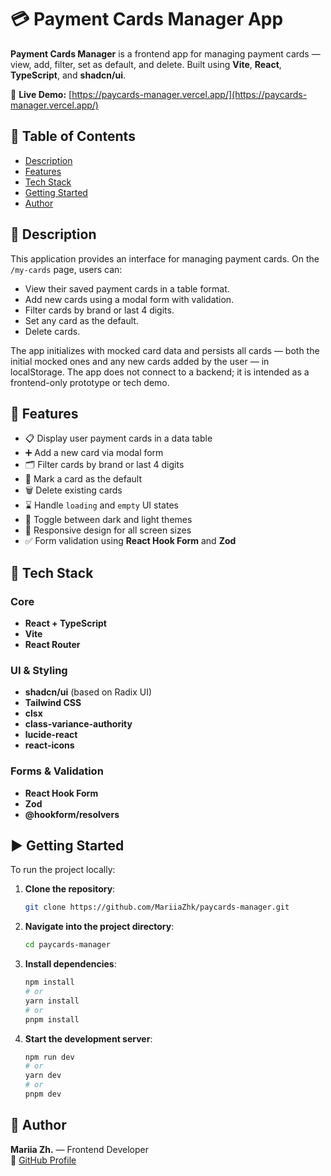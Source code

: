 # 💳 Payment Cards Manager App

**Payment Cards Manager** is a frontend app for managing payment cards — view, add, filter, set as default, and delete. Built using **Vite**, **React**, **TypeScript**, and **shadcn/ui**.

🔗 **Live Demo:** [https://paycards-manager.vercel.app/](https://paycards-manager.vercel.app/)

## 📑 Table of Contents

- [Description](#description)
- [Features](#features)
- [Tech Stack](#tech-stack)
- [Getting Started](#getting-started)
- [Author](#author)

## 📖 Description

This application provides an interface for managing payment cards. On the `/my-cards` page, users can:

- View their saved payment cards in a table format.
- Add new cards using a modal form with validation.
- Filter cards by brand or last 4 digits.
- Set any card as the default.
- Delete cards.

The app initializes with mocked card data and persists all cards — both the initial mocked ones and any new cards added by the user — in localStorage. The app does not connect to a backend; it is intended as a frontend-only prototype or tech demo.

## 🚀 Features

- 📋 Display user payment cards in a data table
- ➕ Add a new card via modal form
- 🗂 Filter cards by brand or last 4 digits
- 🌟 Mark a card as the default
- 🗑️ Delete existing cards
- ⌛ Handle `loading` and `empty` UI states
- 🌙 Toggle between dark and light themes
- 📱 Responsive design for all screen sizes
- ✅ Form validation using **React Hook Form** and **Zod**

## 🧪 Tech Stack

### Core

- **React + TypeScript**
- **Vite**
- **React Router**

### UI & Styling

- **shadcn/ui** (based on Radix UI)
- **Tailwind CSS**
- **clsx**
- **class-variance-authority**
- **lucide-react**
- **react-icons**

### Forms & Validation

- **React Hook Form**
- **Zod**
- **@hookform/resolvers**

## ▶️ Getting Started

To run the project locally:

1. **Clone the repository**:

   ```bash
   git clone https://github.com/MariiaZhk/paycards-manager.git
   ```

2. **Navigate into the project directory**:

   ```bash
   cd paycards-manager
   ```

3. **Install dependencies**:

   ```bash
   npm install
   # or
   yarn install
   # or
   pnpm install
   ```

4. **Start the development server**:

   ```bash
   npm run dev
   # or
   yarn dev
   # or
   pnpm dev
   ```

## 👤 Author

**Mariia Zh.** — Frontend Developer  
🔗 [GitHub Profile](https://github.com/MariiaZhk)

